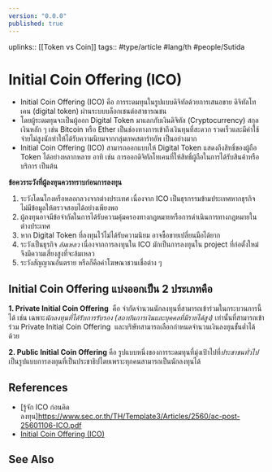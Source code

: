 ```yaml
---
version: "0.0.0"
published: true
---
```

uplinks:: [[Token vs Coin]]
tags:: #type/article #lang/th #people/Sutida

# Initial Coin Offering (ICO)
-  Initial Coin Offering (ICO) คือ การระดมทุนในรูปแบบดิจิทัลด้วยการเสนอขาย ดิจิทัลโทเคน (digital token) ผ่านระบบบล็อกเชนต่อสาธารณชน 
- โดยผู้ระดมทุนจะเป็นผู้ออก Digital Token มาแลกกับเงินดิจิทัล (Cryptocurrency) สกุลเงินหลัก ๆ เช่น Bitcoin หรือ Ether เป็นช่องทางการเข้าถึงเงินทุนที่สะดวก รวดเร็วและมีค่าใช้จ่ายไม่สูงนักทำให้ได้รับความนิยมจากกลุ่มเทคสตาร์ทอัพ เป็นอย่างมาก
- Initial Coin Offering (ICO) สามารถออกแบบให้ Digital Token แสดงถึงสิทธิ์ของผู้ถือ Token ได้อย่างหลากหลาย อาทิ เช่น การออกดิจิทัลโทเคนที่ให้สิทธิ์ผู้ถือในการได้รับสินค้าหรือบริการ เป็นต้น

**ข้อควรระวังที่ผู้ลงทุนควรทราบก่อนการลงทุน**
1. ระวังโดนโกงหรือหลอกลวงจากต่างประเทศ เนื่องจาก ICO เป็นธุรกรรมข้ามประเทศหากธุรกิจไม่มีข้อมูลให้ตรวจสอบได้อย่างเพียงพอ
2. ผู้ลงทุนอาจมีข้อจำกัดในการได้รับความคุ้มครองทางกฎหมายหรือการดำเนินการทางกฎหมายในต่างประเทศ
3. หาก Digital Token ที่ลงทุนไว้ไม่ได้รับความนิยม อาจซื้อขายเปลี่ยนมือได้ยาก
4. ระวังเป็นธุรกิจ *ล้มเหลว* เนื่องจากการลงทุนใน ICO มักเป็นการลงทุนใน project ที่ก่อตั้งใหม่ จึงมีความเสี่ยงสูงที่จะล้มเหลว
5. ระวังสัญญาณอันตราย หรือก็คือคำโฆษณาชวนเชื่อต่าง ๆ

## Initial Coin Offering แบ่งออกเป็น 2 ประเภทคือ 
**1. Private Initial Coin Offering**  คือ จำกัดจำนวนนักลงทุนที่สามารถเข้าร่วมในกระบวนการนี้ได้ เช่น เฉพาะ*นักลงทุนที่ได้รับการรับรอง (สถาบันการเงินและบุคคลที่มีรายได้สูง)* เท่านั้นที่สามารถเข้าร่วม Private Initial Coin Offering  และบริษัทสามารถเลือกกำหนดจำนวนเงินลงทุนขั้นต่ำได้ด้วย

**2. Public Initial Coin Offering** คือ รูปแบบหนึ่งของการระดมทุนที่มุ่งเป้าไปที่*ประชาชนทั่วไป*   เป็นรูปแบบการลงทุนที่เป็นประชาธิปไตยเพราะทุกคนสามารถเป็นนักลงทุนได้

## References
- [รู้จัก ICO ก่อนคิดลงทุน]https://www.sec.or.th/TH/Template3/Articles/2560/ac-post-25601106-ICO.pdf
- [Initial Coin Offering (ICO)](https://zipmex.com/th/glossary/ico/)

## See Also
